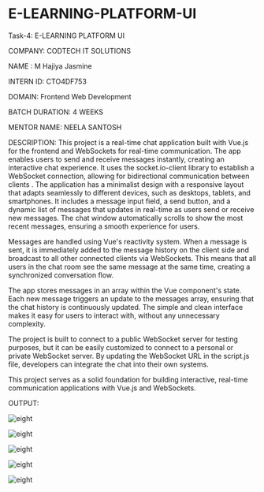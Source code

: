 # E-LEARNING-PLATFORM-UI

Task-4: E-LEARNING PLATFORM UI

COMPANY: CODTECH IT SOLUTIONS 

NAME : M Hajiya Jasmine

INTERN ID: CTO4DF753

DOMAIN: Frontend Web Development

BATCH DURATION: 4 WEEKS

MENTOR NAME: NEELA SANTOSH

DESCRIPTION: 
This project is a real-time chat application built with Vue.js for the frontend and WebSockets for real-time communication. The app enables users to send and receive messages instantly, creating an interactive chat experience. It uses the socket.io-client library to establish a WebSocket connection, allowing for bidirectional communication between clients
.
The application has a minimalist design with a responsive layout that adapts seamlessly to different devices, such as desktops, tablets, and smartphones. It includes a message input field, a send button, and a dynamic list of messages that updates in real-time as users send or receive new messages. The chat window automatically scrolls to show the most recent messages, ensuring a smooth experience for users.

Messages are handled using Vue's reactivity system. When a message is sent, it is immediately added to the message history on the client side and broadcast to all other connected clients via WebSockets. This means that all users in the chat room see the same message at the same time, creating a synchronized conversation flow.

The app stores messages in an array within the Vue component's state. Each new message triggers an update to the messages array, ensuring that the chat history is continuously updated. The simple and clean interface makes it easy for users to interact with, without any unnecessary complexity.

The project is built to connect to a public WebSocket server for testing purposes, but it can be easily customized to connect to a personal or private WebSocket server. By updating the WebSocket URL in the script.js file, developers can integrate the chat into their own systems.

This project serves as a solid foundation for building interactive, real-time communication applications with Vue.js and WebSockets.

OUTPUT:

![eight](https://github.com/user-attachments/assets/c02828e8-117c-4f55-919f-90566bbb2cb4)

![eight](https://github.com/user-attachments/assets/17289f34-9f31-40ce-b719-21db9aeba3eb)

![eight](https://github.com/user-attachments/assets/87eb7eee-21ab-4901-8308-40b1ad36ae4f)

![eight](https://github.com/user-attachments/assets/4553a99e-8990-43f7-b773-3d3ae7561699)

![eight](https://github.com/user-attachments/assets/243b04b1-c2f1-4f13-ab27-77172aaf2ea4)









